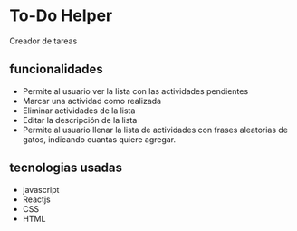 # To-Do Helper 

Creador de tareas

## funcionalidades 
* Permite al usuario ver la lista con las actividades pendientes 
* Marcar una actividad como realizada 
* Eliminar actividades de la lista
* Editar la descripción de la lista 
* Permite al usuario llenar la lista de actividades con frases aleatorias de gatos, indicando cuantas quiere agregar. 

## tecnologias usadas 
* javascript
* Reactjs 
* CSS
* HTML
